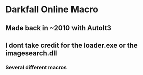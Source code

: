 # Darkfall Online Macro

## Made back in ~2010 with AutoIt3

## I dont take credit for the loader.exe or the imagesearch.dll

### Several different macros